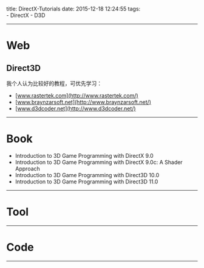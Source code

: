 title: DirectX-Tutorials
date: 2015-12-18 12:24:55
tags:    
     - DirectX
     - D3D

---
# Web

## Direct3D
我个人认为比较好的教程，可优先学习：

- [www.rastertek.com](http://www.rastertek.com/)
- [www.braynzarsoft.net](http://www.braynzarsoft.net/)
- [www.d3dcoder.net](http://www.d3dcoder.net/)

<!--more-->

---
# Book

- Introduction to 3D Game Programming with DirectX 9.0
- Introduction to 3D Game Programming with DirectX 9.0c: A Shader Approach
- Introduction to 3D Game Programming with Direct3D 10.0
- Introduction to 3D Game Programming with Direct3D 11.0


---
# Tool



---
# Code

---

